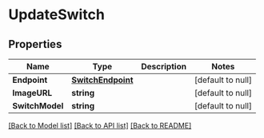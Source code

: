 [//]: # ( Copyright 2017, Dell EMC, Inc.)

# UpdateSwitch

## Properties
Name | Type | Description | Notes
------------ | ------------- | ------------- | -------------
**Endpoint** | [**SwitchEndpoint**](SwitchEndpoint.md) |  | [default to null]
**ImageURL** | **string** |  | [default to null]
**SwitchModel** | **string** |  | [default to null]

[[Back to Model list]](../README.md#documentation-for-models) [[Back to API list]](../README.md#documentation-for-api-endpoints) [[Back to README]](../README.md)


